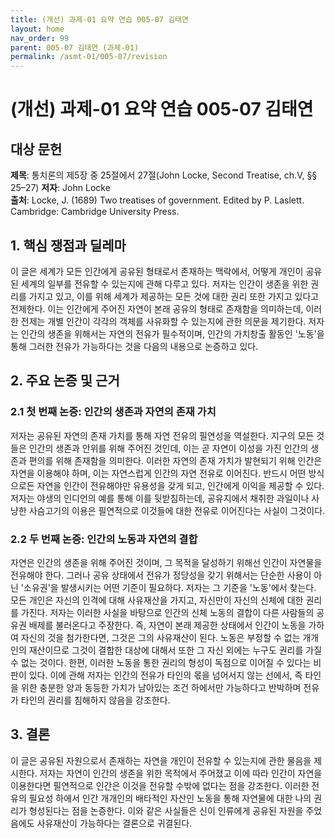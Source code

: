 ```yaml
---
title: (개선) 과제-01 요약 연습 005-07 김태연
layout: home
nav_order: 99
parent: 005-07 김태연 (과제-01)
permalink: /asmt-01/005-07/revision
---
```


# (개선) 과제-01 요약 연습 005-07 김태연 


## 대상 문헌
**제목**: 통치론의 제5장 중 25절에서 27절(John Locke, Second Treatise, ch.V, §§ 25–27) 
**저자**: John Locke  
**출처**: Locke, J. (1689) Two treatises of government. Edited by P. Laslett. Cambridge: Cambridge University Press.

## 1. 핵심 쟁점과 딜레마  
이 글은 세계가 모든 인간에게 공유된 형태로서 존재하는 맥락에서, 어떻게 개인이 공유된 세계의 일부를 전유할 수 있는지에 관해 다루고 있다. 저자는 인간이 생존을 위한 권리를 가지고 있고, 이를 위해 세계가 제공하는 모든 것에 대한 권리 또한 가지고 있다고 전제한다. 이는 인간에게 주어진 자연이 본래 공유의 형태로 존재함을 의미하는데, 이러한 전제는 개별 인간이 각각의 객체를 사유화할 수 있는지에 관한 의문을 제기한다. 저자는 인간의 생존을 위해서는 자연의 전유가 필수적이며, 인간의 가치창출 활동인 '노동'을 통해 그러한 전유가 가능하다는 것을 다음의 내용으로 논증하고 있다. 

## 2. 주요 논증 및 근거  

### 2.1 첫 번째 논증: 인간의 생존과 자연의 존재 가치   
저자는 공유된 자연의 존재 가치를 통해 자연 전유의 필연성을 역설한다. 지구의 모든 것들은 인간의 생존과 안위를 위해 주어진 것인데, 이는 곧 자연이 이성을 가진 인간의 생존과 편의를 위해 존재함을 의미한다. 이러한 자연의 존재 가치가 발현되기 위해 인간은 자연을 이용해야 하며, 이는 자연스럽게 인간의 자연 전유로 이어진다. 반드시 어떤 방식으로든 자연을 인간이 전유해야만 유용성을 갖게 되고, 인간에게 이익을 제공할 수 있다. 저자는 야생의 인디언의 예를 통해 이를 뒷받침하는데, 공유지에서 채취한 과일이나 사냥한 사슴고기의 이용은 필연적으로 이것들에 대한 전유로 이어진다는 사실이 그것이다. 

### 2.2 두 번째 논증: 인간의 노동과 자연의 결합  
자연은 인간의 생존을 위해 주어진 것이며, 그 목적을 달성하기 위해선 인간이 자연물을 전유해야 한다. 그러나 공유 상태에서 전유가 정당성을 갖기 위해서는 단순한 사용이 아닌 '소유권'을 발생시키는 어떤 기준이 필요하다. 저자는 그 기준을 '노동'에서 찾는다. 모든 개인은 자신의 인격에 대해 사유재산을 가지고, 자신만이 자신의 신체에 대한 권리를 가진다. 저자는 이러한 사실을 바탕으로 인간의 신체 노동의 결합이 다른 사람들의 공유권 배제를 불러온다고 주장한다. 즉, 자연이 본래 제공한 상태에서 인간이 노동을 가하여 자신의 것을 첨가한다면, 그것은 그의 사유재산이 된다. 노동은 부정할 수 없는 개개인의 재산이므로 그것이 결합한 대상에 대해서 또한 그 자신 외에는 누구도 권리를 가질 수 없는 것이다. 한편, 이러한 노동을 통한 권리의 형성이 독점으로 이어질 수 있다는 비판이 있다. 이에 관해 저자는 인간의 전유가 타인의 몫을 넘어서지 않는 선에서, 즉 타인을 위한 충분한 양과 동등한 가치가 남아있는 조건 하에서만 가능하다고 반박하며 전유가 타인의 권리를 침해하지 않음을 강조한다.

## 3. 결론  
이 글은 공유된 자원으로서 존재하는 자연을 개인이 전유할 수 있는지에 관한 물음을 제시한다. 저자는 자연이 인간의 생존을 위한 목적에서 주어졌고 이에 따라 인간이 자연을 이용한다면 필연적으로 인간은 이것을 전유할 수밖에 없다는 점을 강조한다. 이러한 전유의 필요성 하에서 인간 개개인의 배타적인 자산인 노동을 통해 자연물에 대한 나의 권리가 형성된다는 점을 논증한다. 이와 같은 사실들은 신이 인류에게 공유된 자원을 주었음에도 사유재산이 가능하다는 결론으로 귀결된다.